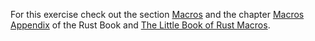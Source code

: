 For this exercise check out the section [Macros](https://doc.rust-lang.org/book/first-edition/macros.html) and the chapter
[Macros Appendix](https://doc.rust-lang.org/book/2018-edition/appendix-04-macros.html) of the Rust Book and [The Little Book of Rust Macros](https://danielkeep.github.io/tlborm/book/index.html). 
